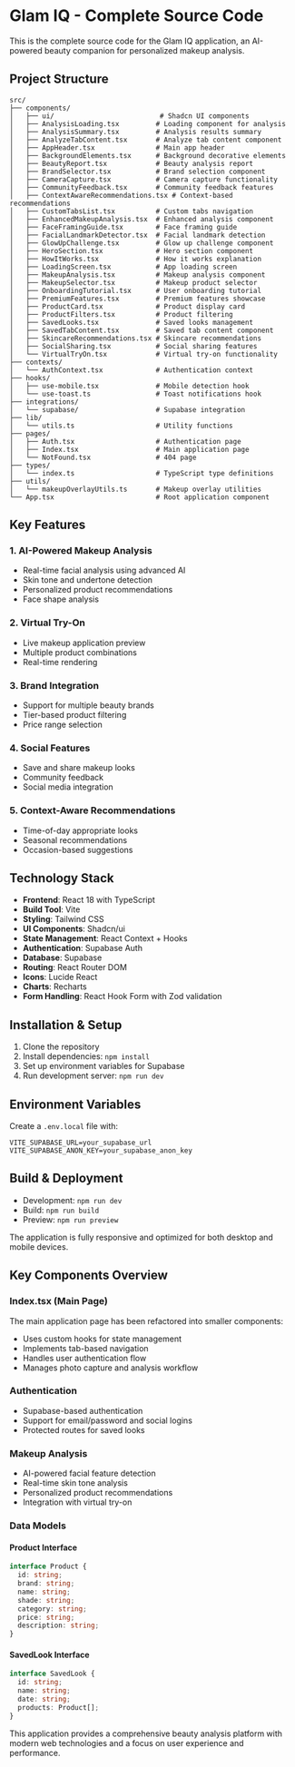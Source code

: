 
# Glam IQ - Complete Source Code

This is the complete source code for the Glam IQ application, an AI-powered beauty companion for personalized makeup analysis.

## Project Structure

```
src/
├── components/
│   ├── ui/                          # Shadcn UI components
│   ├── AnalysisLoading.tsx         # Loading component for analysis
│   ├── AnalysisSummary.tsx         # Analysis results summary
│   ├── AnalyzeTabContent.tsx       # Analyze tab content component
│   ├── AppHeader.tsx               # Main app header
│   ├── BackgroundElements.tsx      # Background decorative elements
│   ├── BeautyReport.tsx            # Beauty analysis report
│   ├── BrandSelector.tsx           # Brand selection component
│   ├── CameraCapture.tsx           # Camera capture functionality
│   ├── CommunityFeedback.tsx       # Community feedback features
│   ├── ContextAwareRecommendations.tsx # Context-based recommendations
│   ├── CustomTabsList.tsx          # Custom tabs navigation
│   ├── EnhancedMakeupAnalysis.tsx  # Enhanced analysis component
│   ├── FaceFramingGuide.tsx        # Face framing guide
│   ├── FacialLandmarkDetector.tsx  # Facial landmark detection
│   ├── GlowUpChallenge.tsx         # Glow up challenge component
│   ├── HeroSection.tsx             # Hero section component
│   ├── HowItWorks.tsx              # How it works explanation
│   ├── LoadingScreen.tsx           # App loading screen
│   ├── MakeupAnalysis.tsx          # Makeup analysis component
│   ├── MakeupSelector.tsx          # Makeup product selector
│   ├── OnboardingTutorial.tsx      # User onboarding tutorial
│   ├── PremiumFeatures.tsx         # Premium features showcase
│   ├── ProductCard.tsx             # Product display card
│   ├── ProductFilters.tsx          # Product filtering
│   ├── SavedLooks.tsx              # Saved looks management
│   ├── SavedTabContent.tsx         # Saved tab content component
│   ├── SkincareRecommendations.tsx # Skincare recommendations
│   ├── SocialSharing.tsx           # Social sharing features
│   └── VirtualTryOn.tsx            # Virtual try-on functionality
├── contexts/
│   └── AuthContext.tsx             # Authentication context
├── hooks/
│   ├── use-mobile.tsx              # Mobile detection hook
│   └── use-toast.ts                # Toast notifications hook
├── integrations/
│   └── supabase/                   # Supabase integration
├── lib/
│   └── utils.ts                    # Utility functions
├── pages/
│   ├── Auth.tsx                    # Authentication page
│   ├── Index.tsx                   # Main application page
│   └── NotFound.tsx                # 404 page
├── types/
│   └── index.ts                    # TypeScript type definitions
├── utils/
│   └── makeupOverlayUtils.ts       # Makeup overlay utilities
└── App.tsx                         # Root application component
```

## Key Features

### 1. AI-Powered Makeup Analysis
- Real-time facial analysis using advanced AI
- Skin tone and undertone detection
- Personalized product recommendations
- Face shape analysis

### 2. Virtual Try-On
- Live makeup application preview
- Multiple product combinations
- Real-time rendering

### 3. Brand Integration
- Support for multiple beauty brands
- Tier-based product filtering
- Price range selection

### 4. Social Features
- Save and share makeup looks
- Community feedback
- Social media integration

### 5. Context-Aware Recommendations
- Time-of-day appropriate looks
- Seasonal recommendations
- Occasion-based suggestions

## Technology Stack

- **Frontend**: React 18 with TypeScript
- **Build Tool**: Vite
- **Styling**: Tailwind CSS
- **UI Components**: Shadcn/ui
- **State Management**: React Context + Hooks
- **Authentication**: Supabase Auth
- **Database**: Supabase
- **Routing**: React Router DOM
- **Icons**: Lucide React
- **Charts**: Recharts
- **Form Handling**: React Hook Form with Zod validation

## Installation & Setup

1. Clone the repository
2. Install dependencies: `npm install`
3. Set up environment variables for Supabase
4. Run development server: `npm run dev`

## Environment Variables

Create a `.env.local` file with:
```
VITE_SUPABASE_URL=your_supabase_url
VITE_SUPABASE_ANON_KEY=your_supabase_anon_key
```

## Build & Deployment

- Development: `npm run dev`
- Build: `npm run build`
- Preview: `npm run preview`

The application is fully responsive and optimized for both desktop and mobile devices.

## Key Components Overview

### Index.tsx (Main Page)
The main application page has been refactored into smaller components:
- Uses custom hooks for state management
- Implements tab-based navigation
- Handles user authentication flow
- Manages photo capture and analysis workflow

### Authentication
- Supabase-based authentication
- Support for email/password and social logins
- Protected routes for saved looks

### Makeup Analysis
- AI-powered facial feature detection
- Real-time skin tone analysis
- Personalized product recommendations
- Integration with virtual try-on

### Data Models

#### Product Interface
```typescript
interface Product {
  id: string;
  brand: string;
  name: string;
  shade: string;
  category: string;
  price: string;
  description: string;
}
```

#### SavedLook Interface
```typescript
interface SavedLook {
  id: string;
  name: string;
  date: string;
  products: Product[];
}
```

This application provides a comprehensive beauty analysis platform with modern web technologies and a focus on user experience and performance.
